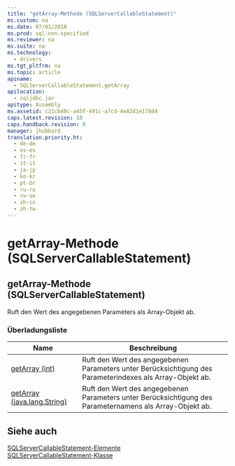 ```yaml
---
title: "getArray-Methode (SQLServerCallableStatement)"
ms.custom: na
ms.date: 07/01/2016
ms.prod: sql-non-specified
ms.reviewer: na
ms.suite: na
ms.technology: 
  - drivers
ms.tgt_pltfrm: na
ms.topic: article
apiname: 
  - SQLServerCallableStatement.getArray
apilocation: 
  - sqljdbc.jar
apitype: Assembly
ms.assetid: c21cb48c-a45f-491c-a7cd-4e82d1e178d4
caps.latest.revision: 10
caps.handback.revision: 9
manager: jhubbard
translation.priority.ht: 
  - de-de
  - es-es
  - fr-fr
  - it-it
  - ja-jp
  - ko-kr
  - pt-br
  - ru-ru
  - sv-se
  - zh-cn
  - zh-tw
---
```

# getArray-Methode (SQLServerCallableStatement)
    
## getArray\-Methode \(SQLServerCallableStatement\)  
 Ruft den Wert des angegebenen Parameters als Array\-Objekt ab.  
  
### Überladungsliste  
  
|Name|Beschreibung|  
|----------|------------------|  
|[getArray \(int\)](../content/getArray-Method--int-.md)|Ruft den Wert des angegebenen Parameters unter Berücksichtigung des Parameterindexes als Array\-Objekt ab.|  
|[getArray \(java.lang.String\)](../content/getArray-Method--java.lang.String-.md)|Ruft den Wert des angegebenen Parameters unter Berücksichtigung des Parameternamens als Array\-Objekt ab.|  
  
## Siehe auch  
 [SQLServerCallableStatement-Elemente](../content/SQLServerCallableStatement-Members.md)   
 [SQLServerCallableStatement-Klasse](../content/SQLServerCallableStatement-Class.md)  
  
  